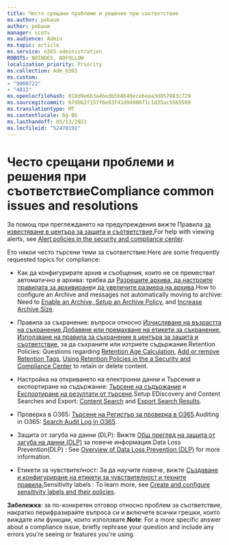```yaml
---
title: Често срещани проблеми и решения при съответствие
ms.author: pebaum
author: pebaum
manager: scotv
ms.audience: Admin
ms.topic: article
ms.service: o365-administration
ROBOTS: NOINDEX, NOFOLLOW
localization_priority: Priority
ms.collection: Adm_O365
ms.custom:
- "9000722"
- "4812"
ms.openlocfilehash: 010d9e6b3a4bedb5b8649ece6eaa3d857883c729
ms.sourcegitcommit: 67dbb2f157f6e83f41d9480071c1d35ac5565509
ms.translationtype: MT
ms.contentlocale: bg-BG
ms.lasthandoff: 05/13/2021
ms.locfileid: "52470192"
---
```

# <a name="compliance-common-issues-and-resolutions"></a><span data-ttu-id="ec687-102">Често срещани проблеми и решения при съответствие</span><span class="sxs-lookup"><span data-stu-id="ec687-102">Compliance common issues and resolutions</span></span>

<span data-ttu-id="ec687-103">За помощ при преглеждането на предупреждения вижте Правила [за известяване в центъра за защита и съответствие.](/microsoft-365/compliance/alert-policies.md)</span><span class="sxs-lookup"><span data-stu-id="ec687-103">For help with viewing alerts, see [Alert policies in the security and compliance center](/microsoft-365/compliance/alert-policies.md).</span></span>

<span data-ttu-id="ec687-104">Ето някои често търсени теми за съответствие:</span><span class="sxs-lookup"><span data-stu-id="ec687-104">Here are some frequently requested topics for compliance:</span></span>

- <span data-ttu-id="ec687-105">Как да конфигурирате архив и съобщения, които не се преместват автоматично в архива: трябва да [Разрешите архива, да настроите правилата за архивиране](/microsoft-365/compliance/enable-archive-mailboxes.md)и [да увеличите размера на архива](/microsoft-365/compliance/enable-unlimited-archiving.md).</span><span class="sxs-lookup"><span data-stu-id="ec687-105">How to configure an Archive and messages not automatically moving to archive: Need to [Enable an Archive, Setup an Archive Policy](/microsoft-365/compliance/enable-archive-mailboxes.md), and [Increase Archive Size](/microsoft-365/compliance/enable-unlimited-archiving.md).</span></span>

- <span data-ttu-id="ec687-106">Правила за съхранение: въпроси относно [Изчисляване на възрастта на съхранение](/exchange/security-and-compliance/messaging-records-management/retention-age.md),[Добавяне или премахване на етикети за съхранение](/exchange/security-and-compliance/messaging-records-management/add-or-remove-retention-tags.md), [Използване на правила за съхранение в центъра за защита и съответствие](/microsoft-365/compliance/retention-policies.md), за да съхраните или изтриете съдържание.</span><span class="sxs-lookup"><span data-stu-id="ec687-106">Retention Policies: Questions regarding [Retention Age Calculation](/exchange/security-and-compliance/messaging-records-management/retention-age.md), [Add or remove Retention Tags](/exchange/security-and-compliance/messaging-records-management/add-or-remove-retention-tags.md), [Using Retention Policies in the a Security and Compliance Center](/microsoft-365/compliance/retention-policies.md) to retain or delete content.</span></span>

- <span data-ttu-id="ec687-107">Настройка на откриването на електронни данни и Търсения и експортиране на съдържание: [Търсене на съдържание](/microsoft-365/compliance/search-for-content.md) и [Експортиране на резултати от търсене](/microsoft-365/compliance/export-search-results.md).</span><span class="sxs-lookup"><span data-stu-id="ec687-107">Setup EDiscovery and Content Searches and Export: [Content Search](/microsoft-365/compliance/search-for-content.md) and [Export Search Results](/microsoft-365/compliance/export-search-results.md).</span></span>

- <span data-ttu-id="ec687-108">Проверка в O365: [Търсене на Регистър за проверка в O365](/microsoft-365/compliance/search-the-audit-log-in-security-and-compliance.md).</span><span class="sxs-lookup"><span data-stu-id="ec687-108">Auditing in O365: [Search Audit Log in O365](/microsoft-365/compliance/search-the-audit-log-in-security-and-compliance.md).</span></span>

- <span data-ttu-id="ec687-109">Защита от загуба на данни (DLP): Вижте [Oбщ преглед на защита от загуба на данни (DLP)](/microsoft-365/compliance/data-loss-prevention-policies.md) за повече информация.</span><span class="sxs-lookup"><span data-stu-id="ec687-109">Data Loss Prevention(DLP) : See [Overview of Data Loss Prevention (DLP)](/microsoft-365/compliance/data-loss-prevention-policies.md) for more information.</span></span>
 
- <span data-ttu-id="ec687-110">Етикети за чувствителност: За да научите повече, вижте [Създаване и конфигуриране на етикети за чувствителност и техните правила.](/microsoft-365/compliance/create-sensitivity-labels.md)</span><span class="sxs-lookup"><span data-stu-id="ec687-110">Sensitivity labels : To learn more, see [Create and configure sensitivity labels and their policies](/microsoft-365/compliance/create-sensitivity-labels.md).</span></span>

<span data-ttu-id="ec687-111">**Забележка**: за по-конкретен отговор относно проблем за съответствие, накратко перифразирайте въпроса си и включете всички грешки, които виждате или функции, които използвате.</span><span class="sxs-lookup"><span data-stu-id="ec687-111">**Note**: For a more specific answer about a compliance issue, briefly rephrase your question and include any errors you're seeing or features you're using.</span></span>
